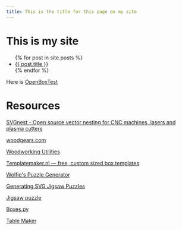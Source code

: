 ```yaml
---
title: This is the title for this page on my site
---
```

# This is my site

<ul>
  {% for post in site.posts %}
    <li>
      <a href="{{ post.url }}">{{ post.title }}</a>
    </li>
  {% endfor %}
</ul>

Here is [OpenBoxTest](/OpenBoxTest)


# Resources

[SVGnest - Open source vector nesting for CNC machines, lasers and plasma cutters](http://svgnest.com/)

[woodgears.com](http://woodgears.ca/gear_cutting/template.html)

[Woodworking Utilities](http://www.woodbin.com)

[Templatemaker.nl — free, custom sized box templates](http://www.templatemaker.nl/)

[Wolfie's Puzzle Generator](http://www.wolfiesden.com/Laser/PuzzleCreator.asp)

[Generating SVG Jigsaw Puzzles](http://dev.inventables.com/2016/02/26/generating-svg-jigsaw-puzzles.html)

[Jigsaw puzzle](https://cdn.rawgit.com/Draradech/35d36347312ca6d0887aa7d55f366e30/raw/b04cf9cd63a59571910cb226226ce2b3ed46af46/jigsaw.html)

[Boxes.py](http://www.festi.info/boxes.py/)

[Table Maker](https://www.incite-focus.org/open-source)
